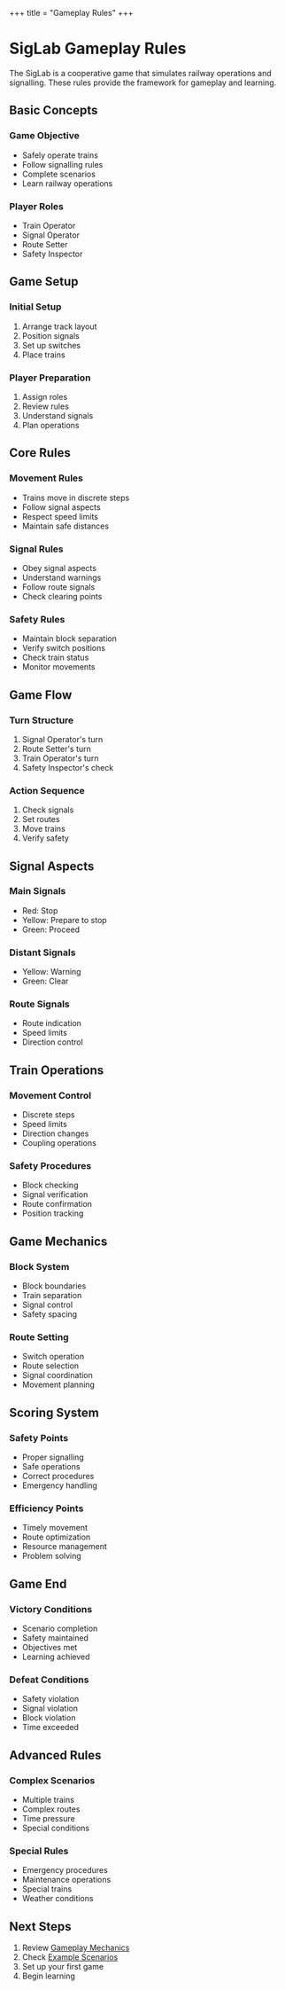+++
title = "Gameplay Rules"
+++

# SigLab Gameplay Rules

The SigLab is a cooperative game that simulates railway operations and signalling. These rules provide the framework for gameplay and learning.

## Basic Concepts

### Game Objective
* Safely operate trains
* Follow signalling rules
* Complete scenarios
* Learn railway operations

### Player Roles
* Train Operator
* Signal Operator
* Route Setter
* Safety Inspector

## Game Setup

### Initial Setup
1. Arrange track layout
2. Position signals
3. Set up switches
4. Place trains

### Player Preparation
1. Assign roles
2. Review rules
3. Understand signals
4. Plan operations

## Core Rules

### Movement Rules
* Trains move in discrete steps
* Follow signal aspects
* Respect speed limits
* Maintain safe distances

### Signal Rules
* Obey signal aspects
* Understand warnings
* Follow route signals
* Check clearing points

### Safety Rules
* Maintain block separation
* Verify switch positions
* Check train status
* Monitor movements

## Game Flow

### Turn Structure
1. Signal Operator's turn
2. Route Setter's turn
3. Train Operator's turn
4. Safety Inspector's check

### Action Sequence
1. Check signals
2. Set routes
3. Move trains
4. Verify safety

## Signal Aspects

### Main Signals
* Red: Stop
* Yellow: Prepare to stop
* Green: Proceed

### Distant Signals
* Yellow: Warning
* Green: Clear

### Route Signals
* Route indication
* Speed limits
* Direction control

## Train Operations

### Movement Control
* Discrete steps
* Speed limits
* Direction changes
* Coupling operations

### Safety Procedures
* Block checking
* Signal verification
* Route confirmation
* Position tracking

## Game Mechanics

### Block System
* Block boundaries
* Train separation
* Signal control
* Safety spacing

### Route Setting
* Switch operation
* Route selection
* Signal coordination
* Movement planning

## Scoring System

### Safety Points
* Proper signalling
* Safe operations
* Correct procedures
* Emergency handling

### Efficiency Points
* Timely movement
* Route optimization
* Resource management
* Problem solving

## Game End

### Victory Conditions
* Scenario completion
* Safety maintained
* Objectives met
* Learning achieved

### Defeat Conditions
* Safety violation
* Signal violation
* Block violation
* Time exceeded

## Advanced Rules

### Complex Scenarios
* Multiple trains
* Complex routes
* Time pressure
* Special conditions

### Special Rules
* Emergency procedures
* Maintenance operations
* Special trains
* Weather conditions

## Next Steps

1. Review [Gameplay Mechanics](mechanics.md)
2. Check [Example Scenarios](scenarios.md)
3. Set up your first game
4. Begin learning